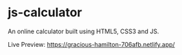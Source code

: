 # js-calculator
An online calculator built using HTML5, CSS3 and JS.

Live Preview: https://gracious-hamilton-706afb.netlify.app/